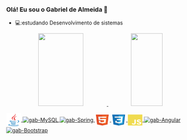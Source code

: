   ### Olá! Eu sou o Gabriel de Almeida 👋



- 💻:estudando Desenvolvimento de sistemas

<div align="center">
  <a href="https://github.com/Gabriel-Almeida00">
  <img width="49%" height="195px" src="https://github-readme-stats-sigma-five.vercel.app/api?username=gabriel-almeida00&show_icons=true&theme=blue&include_all_commits=false&count_private=true"/>
  <img width="41%" height="195px" src="https://github-readme-stats-sigma-five.vercel.app/api/top-langs/?username=gabriel-almeida00&layout=compact&langs_count=7&theme=blue"/>
</div>

  <div style="display: inline_block"><br>
  <img align="center" alt= "gab-Java" height="35" width="40" src="https://github.com/devicons/devicon/blob/master/icons/java/java-original.svg">
  <img align="center" alt="gab-MySQL" height="55" width="60" src="https://cdn.jsdelivr.net/gh/devicons/devicon/icons/mysql/mysql-original-wordmark.svg" />
  <img align="center"alt="gab-Spring" height="45" width="55" src=https://cdn.jsdelivr.net/gh/devicons/devicon/icons/spring/spring-original-wordmark.svg>
  <img align="center" alt="gab-HTML" height="30" width="40" src="https://raw.githubusercontent.com/devicons/devicon/master/icons/html5/html5-original.svg">
  <img align="center" alt="gab-CSS" height="30" width="40" src="https://raw.githubusercontent.com/devicons/devicon/master/icons/css3/css3-original.svg">
  <img align="center" alt="gab-Js" height="30" width="40" src="https://raw.githubusercontent.com/devicons/devicon/master/icons/javascript/javascript-plain.svg">
  <img align="center" alt="gab-Angular" height="35" width="40" src=https://cdn.jsdelivr.net/gh/devicons/devicon/icons/angularjs/angularjs-original.svg> 
  <img align="center" alt="gab-Bootstrap" height="33" width="40" src=https://cdn.jsdelivr.net/gh/devicons/devicon/icons/bootstrap/bootstrap-original-wordmark.svg>
     
    
   
</div>



